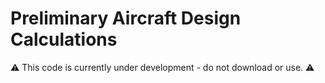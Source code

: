 # Preliminary Aircraft Design Calculations

:warning: This code is currently under development - do not download or use. :warning:
